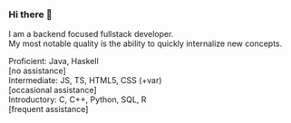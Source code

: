 ### Hi there 👋

I am a backend focused fullstack developer.  
My most notable quality is the ability to quickly internalize new concepts.

Proficient: Java, Haskell  
[no assistance]  
Intermediate:  JS, TS, HTML5, CSS (+var)  
[occasional assistance]   
Introductory:  C, C++, Python, SQL, R  
[frequent assistance]

<!--
**Keremergur/Keremergur** is a ✨ _special_ ✨ repository because its `README.md` (this file) appears on your GitHub profile.

Here are some ideas to get you started:

- 🔭 I’m currently working on ...
- 🌱 I’m currently learning ...
- 👯 I’m looking to collaborate on ...
- 🤔 I’m looking for help with ...
- 💬 Ask me about ...
- 📫 How to reach me: ...
- 😄 Pronouns: ...
- ⚡ Fun fact: ...
-->
